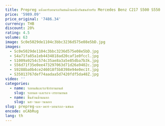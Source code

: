 ```yaml
---
title: Prepreg แห้งคาร์บอนรถกันชนด้านหน้ากันชนสําหรับ Mercedes Benz C217 S500 S550 กีฬา Pre-facelift 2015-2017 รถ Air Vent
price: '5989.09'
price_original: '7486.34'
currency: THB
discount: 20%
rating: 4.5
volume: 63
image: Sc0e5029de1104c3bbc3236d575e08e5bD.jpg
images:
  - Sc0e5029de1104c3bbc3236d575e08e5bD.jpg
  - S4a71fa85a1eb4434818ad20caf1e0fccl.jpg
  - S1009a9254c574c35ae8a3a5e85dba7b3k.jpg
  - S56d71f35e0ee473297063d71d26a9402c.jpg
  - S9288ba0b4ce246018f5b8398e94e0ec1t.jpg
  - S35013767def74aadaa5d7420fdf5da48Z.jpg
video: ''
categories:
  - name: รถยนต์และรถจักรยานยนต์
    slug: รถยนต-และรถจ-กรยานยนต
  - name: ชิ้นส่วนด้านนอก
    slug: นส-วนด-านนอก
slug: prepreg-แห-งคาร-บอนรถก-นชนด
encode: oCAbRug
lang: th
---
```

  